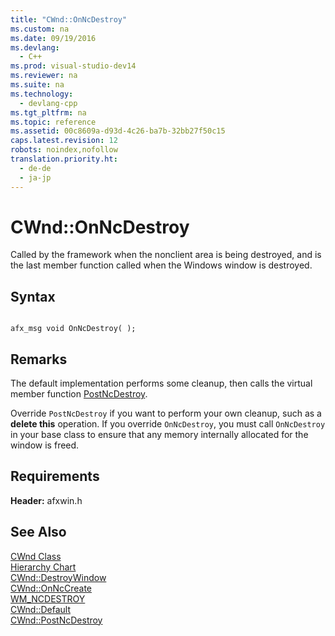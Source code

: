 ```yaml
---
title: "CWnd::OnNcDestroy"
ms.custom: na
ms.date: 09/19/2016
ms.devlang: 
  - C++
ms.prod: visual-studio-dev14
ms.reviewer: na
ms.suite: na
ms.technology: 
  - devlang-cpp
ms.tgt_pltfrm: na
ms.topic: reference
ms.assetid: 00c8609a-d93d-4c26-ba7b-32bb27f50c15
caps.latest.revision: 12
robots: noindex,nofollow
translation.priority.ht: 
  - de-de
  - ja-jp
---
```

# CWnd::OnNcDestroy
Called by the framework when the nonclient area is being destroyed, and is the last member function called when the Windows window is destroyed.  
  
## Syntax  
  
```  
  
afx_msg void OnNcDestroy( );  
```  
  
## Remarks  
 The default implementation performs some cleanup, then calls the virtual member function [PostNcDestroy](../vs140/CWnd--PostNcDestroy.md).  
  
 Override `PostNcDestroy` if you want to perform your own cleanup, such as a **delete this** operation. If you override `OnNcDestroy`, you must call `OnNcDestroy` in your base class to ensure that any memory internally allocated for the window is freed.  
  
## Requirements  
 **Header:** afxwin.h  
  
## See Also  
 [CWnd Class](../vs140/CWnd-Class.md)   
 [Hierarchy Chart](../vs140/Hierarchy-Chart.md)   
 [CWnd::DestroyWindow](../vs140/CWnd--DestroyWindow.md)   
 [CWnd::OnNcCreate](../vs140/CWnd--OnNcCreate.md)   
 [WM_NCDESTROY](http://msdn.microsoft.com/library/windows/desktop/ms632636)   
 [CWnd::Default](../vs140/CWnd--Default.md)   
 [CWnd::PostNcDestroy](../vs140/CWnd--PostNcDestroy.md)